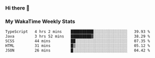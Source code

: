 ### Hi there 👋

<!--
**royschrauwen/royschrauwen** is a ✨ _special_ ✨ repository because its `README.md` (this file) appears on your GitHub profile.

Here are some ideas to get you started:

- 🔭 I’m currently working on ...
- 🌱 I’m currently learning ...
- 👯 I’m looking to collaborate on ...
- 🤔 I’m looking for help with ...
- 💬 Ask me about ...
- 📫 How to reach me: ...
- 😄 Pronouns: ...
- ⚡ Fun fact: ...
-->


### My WakaTime Weekly Stats
<!--START_SECTION:waka-->

```txt
TypeScript   4 hrs 2 mins    ██████████░░░░░░░░░░░░░░░   39.93 %
Java         3 hrs 52 mins   █████████▓░░░░░░░░░░░░░░░   38.29 %
SCSS         44 mins         ██░░░░░░░░░░░░░░░░░░░░░░░   07.35 %
HTML         31 mins         █▒░░░░░░░░░░░░░░░░░░░░░░░   05.12 %
JSON         26 mins         █░░░░░░░░░░░░░░░░░░░░░░░░   04.42 %
```

<!--END_SECTION:waka-->
